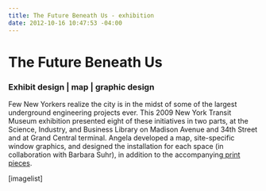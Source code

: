 ```yaml
---
title: The Future Beneath Us - exhibition
date: 2012-10-16 10:47:53 -04:00
---
```


<h1>The Future Beneath Us</h1>
<h3>Exhibit design | map | graphic design</h3>
Few New Yorkers realize the city is in the midst of some of the largest underground engineering projects ever. This 2009 New York Transit Museum exhibition presented eight of these initiatives in two parts, at the Science, Industry, and Business Library on Madison Avenue and 34th Street and at Grand Central terminal. Angela developed a map, site-specific window graphics, and designed the installation for each space (in collaboration with Barbara Suhr), in addition to the accompanying<a href="http://thegraphicsoffice.com/portfolio/the-future-beneath-us-print/"> print pieces</a>.


[imagelist]
